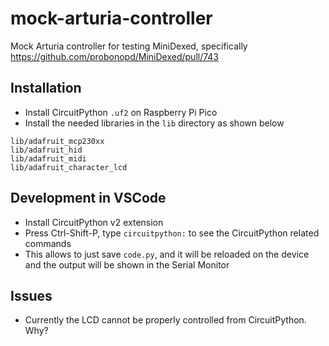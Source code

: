 # mock-arturia-controller

Mock Arturia controller for testing MiniDexed, specifically https://github.com/probonopd/MiniDexed/pull/743

## Installation

* Install CircuitPython `.uf2` on Raspberry Pi Pico
* Install the needed libraries in the `lib` directory as shown below

```
lib/adafruit_mcp230xx
lib/adafruit_hid
lib/adafruit_midi
lib/adafruit_character_lcd
```

## Development in VSCode

* Install CircuitPython v2 extension
* Press Ctrl-Shift-P, type `circuitpython:` to see the CircuitPython related commands
* This allows to just save `code.py`, and it will be reloaded on the device and the output will be shown in the Serial Monitor

## Issues

* Currently the LCD cannot be properly controlled from CircuitPython. Why?
